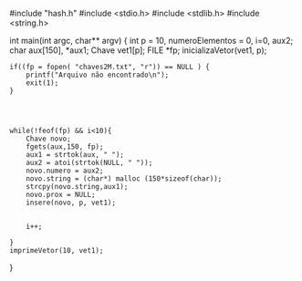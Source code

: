 
#include "hash.h"
#include <stdio.h>
#include <stdlib.h>
#include <string.h>


int main(int argc, char** argv) {
	int p = 10, numeroElementos = 0, i=0, aux2;
	char aux[150], *aux1;
	Chave vet1[p];
	FILE *fp;
	inicializaVetor(vet1, p);


	if((fp = fopen( "chaves2M.txt", "r")) == NULL ) {
		printf("Arquivo não encontrado\n");
		exit(1);
	}




	while(!feof(fp) && i<10){
		Chave novo;
		fgets(aux,150, fp);
		aux1 = strtok(aux, " ");
		aux2 = atoi(strtok(NULL, " "));
		novo.numero = aux2;	
		novo.string = (char*) malloc (150*sizeof(char));
		strcpy(novo.string,aux1);
		novo.prox = NULL;	
		insere(novo, p, vet1);


		i++;

	}
	imprimeVetor(10, vet1);









}
